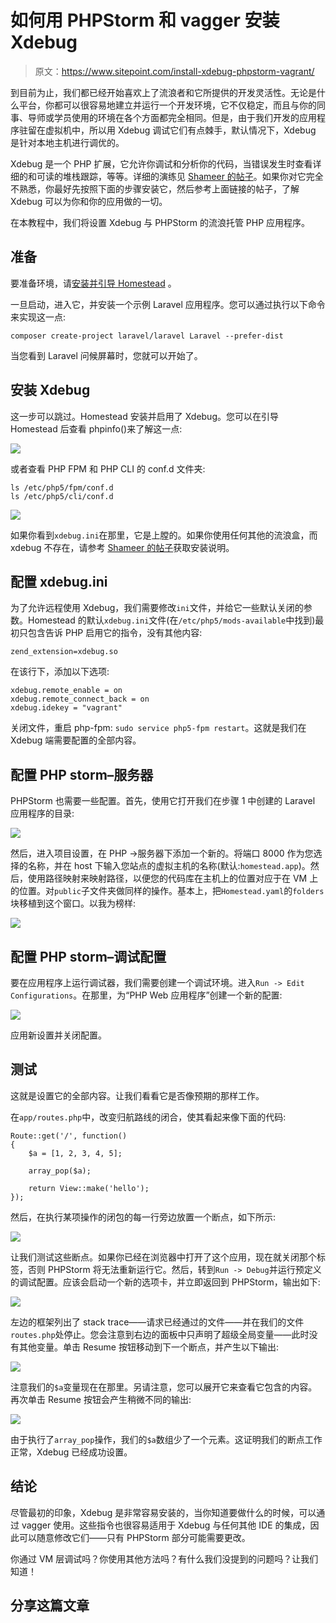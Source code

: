 # 如何用 PHPStorm 和 vagger 安装 Xdebug

> 原文：<https://www.sitepoint.com/install-xdebug-phpstorm-vagrant/>

到目前为止，我们都已经开始喜欢上了流浪者和它所提供的开发灵活性。无论是什么平台，你都可以很容易地建立并运行一个开发环境，它不仅稳定，而且与你的同事、导师或学员使用的环境在各个方面都完全相同。但是，由于我们开发的应用程序驻留在虚拟机中，所以用 Xdebug 调试它们有点棘手，默认情况下，Xdebug 是针对本地主机进行调优的。

Xdebug 是一个 PHP 扩展，它允许你调试和分析你的代码，当错误发生时查看详细的和可读的堆栈跟踪，等等。详细的演练见 [Shameer 的帖子](https://www.sitepoint.com/debugging-and-profiling-php-with-xdebug/)。如果你对它完全不熟悉，你最好先按照下面的步骤安装它，然后参考上面链接的帖子，了解 Xdebug 可以为你和你的应用做的一切。

在本教程中，我们将设置 Xdebug 与 PHPStorm 的流浪托管 PHP 应用程序。

## 准备

要准备环境，请[安装并引导 Homestead](https://www.sitepoint.com/quick-tip-get-homestead-vagrant-vm-running/) 。

一旦启动，进入它，并安装一个示例 Laravel 应用程序。您可以通过执行以下命令来实现这一点:

```
composer create-project laravel/laravel Laravel --prefer-dist
```

当您看到 Laravel 问候屏幕时，您就可以开始了。

## 安装 Xdebug

这一步可以跳过。Homestead 安装并启用了 Xdebug。您可以在引导 Homestead 后查看 phpinfo()来了解这一点:

![](img/6f0dd4fe8a5bedacb1a011a2b1cfa865.png)

或者查看 PHP FPM 和 PHP CLI 的 conf.d 文件夹:

```
ls /etc/php5/fpm/conf.d
ls /etc/php5/cli/conf.d
```

![](img/bc3c7d8dc82802f458dc1126530c043c.png)

如果你看到`xdebug.ini`在那里，它是上膛的。如果你使用任何其他的流浪盒，而 xdebug 不存在，请参考 [Shameer 的帖子](https://www.sitepoint.com/debugging-and-profiling-php-with-xdebug/)获取安装说明。

## 配置 xdebug.ini

为了允许远程使用 Xdebug，我们需要修改`ini`文件，并给它一些默认关闭的参数。Homestead 的默认`xdebug.ini`文件(在`/etc/php5/mods-available`中找到)最初只包含告诉 PHP 启用它的指令，没有其他内容:

```
zend_extension=xdebug.so
```

在该行下，添加以下选项:

```
xdebug.remote_enable = on
xdebug.remote_connect_back = on
xdebug.idekey = "vagrant"
```

关闭文件，重启 php-fpm: `sudo service php5-fpm restart`。这就是我们在 Xdebug 端需要配置的全部内容。

## 配置 PHP storm–服务器

PHPStorm 也需要一些配置。首先，使用它打开我们在步骤 1 中创建的 Laravel 应用程序的目录:

![](img/c09be000bee97b7f601a4396cd53f4a6.png)

然后，进入项目设置，在 PHP ->服务器下添加一个新的。将端口 8000 作为您选择的名称，并在 host 下输入您站点的虚拟主机的名称(默认:`homestead.app`)。然后，使用路径映射来映射路径，以便您的代码库在主机上的位置对应于在 VM 上的位置。对`public`子文件夹做同样的操作。基本上，把`Homestead.yaml`的`folders`块移植到这个窗口。以我为榜样:

![](img/fb25a633e6280b505e4b4ae1c087bc09.png)

## 配置 PHP storm–调试配置

要在应用程序上运行调试器，我们需要创建一个调试环境。进入`Run -> Edit Configurations`。在那里，为“PHP Web 应用程序”创建一个新的配置:

![](img/421df1c38a78e8ab0ecf4c1a5db3f334.png)

应用新设置并关闭配置。

## 测试

这就是设置它的全部内容。让我们看看它是否像预期的那样工作。

在`app/routes.php`中，改变归航路线的闭合，使其看起来像下面的代码:

```
Route::get('/', function()
{
    $a = [1, 2, 3, 4, 5];

    array_pop($a);

	return View::make('hello');
});
```

然后，在执行某项操作的闭包的每一行旁边放置一个断点，如下所示:

![](img/70308f1f51e2cf9c012b82e61fd24218.png)

让我们测试这些断点。如果你已经在浏览器中打开了这个应用，现在就关闭那个标签，否则 PHPStorm 将无法重新运行它。然后，转到`Run -> Debug`并运行预定义的调试配置。应该会启动一个新的选项卡，并立即返回到 PHPStorm，输出如下:

![](img/793114f43fa502dcb192c06d8e0e3dcb.png)

左边的框架列出了 stack trace——请求已经通过的文件——并在我们的文件`routes.php`处停止。您会注意到右边的面板中只声明了超级全局变量——此时没有其他变量。单击 Resume 按钮移动到下一个断点，并产生以下输出:

![](img/cdd557e184071a9f741f784f9343f2da.png)

注意我们的`$a`变量现在在那里。另请注意，您可以展开它来查看它包含的内容。再次单击 Resume 按钮会产生稍微不同的输出:

![](img/7e513371b6eb001bcbeecc042616a40d.png)

由于执行了`array_pop`操作，我们的`$a`数组少了一个元素。这证明我们的断点工作正常，Xdebug 已经成功设置。

## 结论

尽管最初的印象，Xdebug 是非常容易安装的，当你知道要做什么的时候，可以通过 vagger 使用。这些指令也很容易适用于 Xdebug 与任何其他 IDE 的集成，因此可以随意修改它们——只有 PHPStorm 部分可能需要更改。

你通过 VM 层调试吗？你使用其他方法吗？有什么我们没提到的问题吗？让我们知道！

## 分享这篇文章